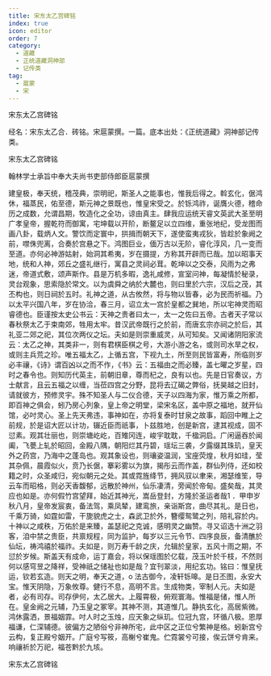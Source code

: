 ```yaml
---
title: 宋东太乙宫碑铭
index: true
icon: editor
order: 7
category:
  - 道藏
  - 正统道藏洞神部
  - 记传类
tag:
  - 扈蒙
  - 宋
---
```


宋东太乙宫碑铭  

经名：宋东太乙合．砖铭。宋扈蒙撰。一篇。底本出处：《正统道藏》洞神部记传类。  

宋东太乙宫碑铭  

翰林学士承旨中奉大夫尚书吏部侍郎臣扈蒙撰  

建皇极，奉天统，稽茂典，崇明祀，斯圣人之能事也，惟我后得之。斡玄化，倨鸿休，福蒸民，佑至德，斯元神之景既也，惟皇宋受之。於铄鸿祚，诞膺火德，稽命历之成数，允谓昌期，牧造化之全功，谅由真主。肆我应运统天睿文英武大圣至明广孝皇帝，握乾符而御寓，宅坤载以开阶，断鳌足以立四维，重张地纪，受龙图而画八卦，载炳人文。警饮而定寰中，拱揖而朝天下，遂使蛮夷戎狄，皆趁於象阙之前，噤侏兜离，合奏於宫悬之下。鸿图巨业，偭万古以无阶，睿化淳风，几一变而至道。亦何必神游姑射，始洞其希夷，岁在摄提，方称其开辟而已哉。加以昭事天地，统和人神，郊丘之盛礼继行，寓县之灵祠必茸。乾坤以之交泰，风雨为之弗迷，帝道式敷，颂声斯作。县是万机多暇，逸礼咸修，宣室问神，每凝情於秘录，灵台观象，思索隐於常文。以为虞舜之纳於大麓也，则曰里於六宗，汉后之茂，其丕构也，则日祠於五时。礼神之道，从古攸然，将与物以皆春，必为民而祈福。乃以太平兴国八年，岁在协洽，春三月，诏立太一宫於皇都之巽地，所以宅神灵而昭睿德也。臣谨按太史公书云：天神之贵者曰太一，太一之佐曰五帝。古者天子常以春秋祭太乙于束南郊，牲用太牢。昔汉武帝既行之於前，而唐玄宗亦祠之於后，其礼亚二郊之祀，其位次两仪之坛。夫如是则崇重威灵，从可知矣。又闻诸阴阳家流云：太乙之神，其类非一，则有君棋臣棋之号，大游小游之名，或则司水旱之权，或则主兵荒之珍。唯五福太乙，上循五宫，下视九土，所至则民皆富寿，所临则岁必丰禳，《诗》谓百凶以之而不作，《书》云：五福由之而必臻，盖七曜之岁星，四时之春令也。则知历代英主，前朝旧章，尊而杞之，良有以也。先是日官奏议，方士献言，且云五福之以缠，当莅四宫之分野，昆将去辽碣之弊俗，抚昊越之旧封，请就彼方，预修灵宇。殊不知圣人与二仪合德，天子以四海为家，惟万乘之所都，即百神之俱会，蚓乃房心列象，皇上帝之明堂，梁宋名区，盖中原之福地，就开仙馆，必吋灵心。圣上先天弗违，事神如在，亦将复泰时甘泉之故事，蹈回中睢上之前规，於是诏大匠以计功，辍近臣而祇事，卜兹胜地，创是新宫，逮其视成，固不愆素。观其壮丽也，则崇塘屹屹，百雉冈连，峻宇耽耽，千楹洞启。广闲逼吞於闻阖，飞甍上轧於昭回，金殿八隅，朝阳烂其丹碧，瑶坛三袭，夕露缀其珠玑，皇天外之药宫，乃海中之蓬岛也。观其象设也，则瓖姿温润，宝座荧煌，秋月如珪，莹其杂佩，晨霞似火，贲乃长倨，搴彩雾以为旗，揭彤云而作盖，群仙列侍，还如校籍之时，众圣咸归，宛似朝元之处。其或霓旌绛节，拥风驭以聿来，湘瑟维笙，导云车而昭格，则必天香馥郁，远散於神州，仙乐凄清，旁闻於帝甸。盛矣哉，其灵应也如是。亦何假竹宫望拜，始近其神光，嵩岳登封，方隆於圣运者哉1 ．甲申岁秋八月，皇帝发宸衷，备法驾，乘凤辇，建鸾旅，亲诣斯宫，曲尽其礼。是日也，千乘万骑，如霆如雷，干旎貌虎之士，森武卫於外，簪缨鸳鹭之列，陪礼容於内。十神以之咸秩，万佑於是来臻，盖瑟祀之克诚，感明灵之幽赞。寻又诏选十洲之羽客，洎中禁之贵臣，共禀规程，同为监护，每岁以三元令节、四序良辰，备清醮於仙坛，祷鸿禧於福祚。夫如是，则万寿千龄之庆，允辑於皇家，五风十雨之期，不愆於岁候。斯盖天有成命，运丁嘉会，将以保瑶图於亿载，茂玉叶於千枝，不然则何以感穹昱之降祥，受神祇之储祉也如是哉？宜刊翠淡，用纪玄功。铭曰：惟皇抚运，钦若玄造。则天之明，奉天之道，o 法古御今，凌轩铄嗥。是日丕图，永安大宝。惟天阴隐，万象攸尊。健行不息，高明不言。生成物类，宰制人元。夫如是者，必有司存。司存伊何，太乙居大。上履霄极，俯观寰海。惟福是储，惟人所在。皇金阙之元辅，乃玉皇之冢宰。其神不测，其道惟几。静执玄化，高居紫微。鸿休露洒，景福姻霏。吋人时之玉烛，应天象之纵玑。位冠九宫，环循八极。恩厚福谦，仁深辅德。彼偏方之陋俗兮非神所宅，此中区之正位兮繁神是格。蚓新宫兮云构，复正殿兮姻开。广庭兮写筱，高榭兮崔鬼。伫霓裳兮可接，俟云饼兮肯来。响禳祈於万祀，福苍黔於九垓。  

宋东太乙宫碑铭  
